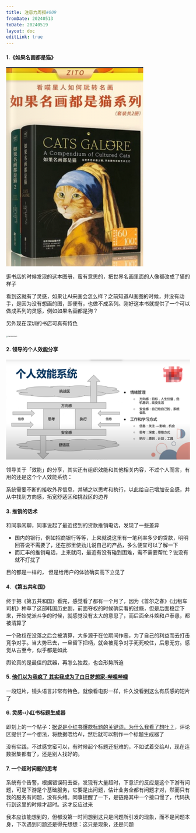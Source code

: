 ```yaml
---
title: 注意力周报#009
fromDate: 20240513
toDate: 20240519
layout: doc
editLink: true
---
```



#### 1.《如果名画都是猫》 

![image-20240522084648197](./resources/images/image-20240522084648197.png)

逛书店的时候发现的这本图册，蛮有意思的，把世界名画里面的人像都改成了猫的样子

看到这就有了灵感，如果让AI来画会怎么样？之前知道AI画图的时候，并没有动手，是因为没有想画的图，即便有，也做不成系列。刚好这本书就提供了一个可以做成系列的灵感，例如如果名画都是狗？

另外现在深圳的书店可真有特色

<img src="./resources/images/1716338832597.png" alt="1716338832597" style="zoom: 25%;" />

#### 2. 领导的个人效能分享

<img src="./resources/images/1718549090220.png" alt="1718549090220"  />

领导关于「效能」的分享，其实还有组织效能和其他相关内容，不过个人而言，有用的还是这个个人效能系统：

系统需要不断的接收外界信息，并辅之以思考和执行，以此给自己增加安全感，并从中找到方向感，拓宽舒适区和挑战区的边界

#### 3. 推销的话术

和同事闲聊，同事说起了最近接到的贷款推销电话，发现了一些差异

- 国内的银行，例如招商银行等等，上来就说这里有一笔利率多少的贷款，明明回答说不需要了，还在那里使劲儿说自己的产品，多么便宜可以了解一下
- 而汇丰的推销电话，上来就问，最近有没有碰到困难，需不需要帮忙？说没有就不打扰了

目的都是一样的， 但是给用户的体验确实高下立见了

#### 4. 《第五共和国》

终于把《第五共和国》看完，感觉看了都有一个月了，因为《首尔之春》《出租车司机》种草了这部韩国历史剧，前面夺权的时候确实看的过瘾，但是后面稳定下来，开始党派斗争的时候，就感觉没有太大的意思了，而后面全斗焕和卢泰愚，都被清算了

一个政权在没落之后会被清算，大多源于在位期间作恶，为了自己的利益而去打击竞争对手。当大势已去，一旦留下把柄，就会被竞争对手死死咬住，后患无穷。感觉从古至今，似乎都是如此

舆论真的是最佳的武器，再怎么独裁，也会形势所迫

#### 5. [他们以为我疯了 其实我成为了白日梦想家-哔哩哔哩](https://b23.tv/qo7N5Hu)

一段短片，镜头语言非常有特色，就像看电影一样，许久没看到这么有质感的短片了

#### 6. 灵感-小红书标题生成器

即刻上的一个帖子：[据说是小红书爆款标题的关键词，为什么我看了想吐？](https://okjk.co/e8hoYg)，评论区提供了一个想法，将数据喂给AI，然后就可以制作一个标题生成器了

没有实践，不过感觉蛮可以，有时候起个标题还挺难的，不如试着交给AI，现在连数据集都有了，还是别人找好的。

#### 7. 一个超时问题的思考

系统有个告警，根据错误码去查，发现有大量超时，下意识的反应是这个下游有问题，可是下游是个基础服务，它要是出问题，估计业务全都有问题才对，然而只有我的服务有问题，没有头绪。同事提醒了一下，是链路其中一个接口慢了，代码执行到这里的时候才超时。这才反应过来

我本应该能想到的，但都没第一时间想到这只是问题所引发的现象，而不是问题本身，下次遇到问题还是得先想想：这只是现象，还是问题
